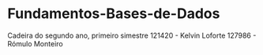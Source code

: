 # Fundamentos-Bases-de-Dados
Cadeira do segundo ano, primeiro simestre
121420 - Kelvin Loforte
127986 - Rómulo Monteiro
